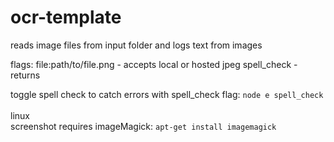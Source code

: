 # ocr-template

reads image files from input folder and logs text from images


flags:
    file:path/to/file.png - accepts local or hosted jpeg 
    spell_check - returns 

toggle spell check to catch errors with spell_check flag:
`node e spell_check`
<br><br>
linux<br>
screenshot requires imageMagick:
`apt-get install imagemagick`
